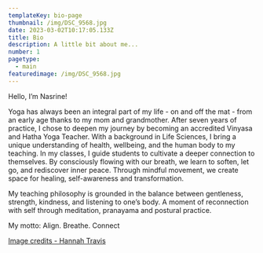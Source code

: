 ```yaml
---
templateKey: bio-page
thumbnail: /img/DSC_9568.jpg
date: 2023-03-02T10:17:05.133Z
title: Bio
description: A little bit about me...
number: 1
pagetype:
  - main
featuredimage: /img/DSC_9568.jpg
---
```


<!-- ![clay-images-11](/img/clay-images-11.jpg) -->
<!-- ![clay-images-12](/img/clay-images-12.jpg) -->

<p style="text-align: justify;">
Hello, I’m Nasrine!

Yoga has always been an integral part of my life - on and off the mat - from an early age thanks to my mom and grandmother. After seven years of practice, I chose to deepen my journey by becoming an accredited Vinyasa and Hatha Yoga Teacher. With a background in Life Sciences, I bring a unique understanding of health, wellbeing, and the human
body to my teaching. In my classes, I guide students to cultivate a deeper connection to themselves. By consciously flowing with our breath, we learn to soften, let go, and rediscover inner peace. Through mindful movement, we create space for healing, self-awareness and transformation. 

My teaching philosophy is grounded in the balance between gentleness, strength, kindness, and listening to one’s body. A moment of reconnection with self through meditation, pranayama and postural practice. 

My motto: Align. Breathe. Connect
</p>


<a href="http://www.hannahtravis.com/" target="_blank">Image credits - Hannah Travis</a>


